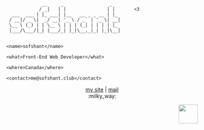 ```text
             __     _                 _   
            / _|   | |               | |       <3
  ___  ___ | |_ ___| |__   __ _ _ __ | |_ 
 / __|/ _ \|  _/ __| '_ \ / _` | '_ \| __|
 \__ \ (_) | | \__ \ | | | (_| | | | | |_ 
 |___/\___/|_| |___/_| |_|\__,_|_| |_|\__|


<name>sofshant</name>

<what>Front-End Web Developer</what>

<where>Canada</where>

<contact>me@sofshant.club</contact>
```

<p align="center">
  <a href="https://sofshant.club/">my site</a> | <a href="mailto:me@sofshant.club">mail</a><br>:milky_way:	
</p>

<p align="right"><img src="https://cdn.discordapp.com/attachments/794925232648749106/821843838133862460/pfp.png" width="50px" height="50px"></img></p>
